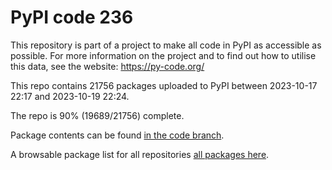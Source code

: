# PyPI code 236

This repository is part of a project to make all code in PyPI as accessible as possible. For more information 
on the project and to find out how to utilise this data, see the website: https://py-code.org/

This repo contains 21756 packages uploaded to PyPI between 
2023-10-17 22:17 and 2023-10-19 22:24.

The repo is 90% (19689/21756) complete.

Package contents can be found [in the code branch](https://github.com/pypi-data/pypi-mirror-236/tree/code/packages).

A browsable package list for all repositories [all packages here](https://py-code.org/repositories/pypi-mirror-236).


